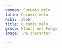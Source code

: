 ```yaml
---
common: Cucumis melo
latin: Cucumis melo
ncbi: '3656'
title: Cucumis melo
group: Plants and Fungi
image: .na.character

---
```

